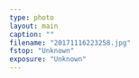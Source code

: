 ```yaml
---
type: photo
layout: main
caption: ""
filename: "20171116223258.jpg"
fstop: "Unknown"
exposure: "Unknown"
---
```

